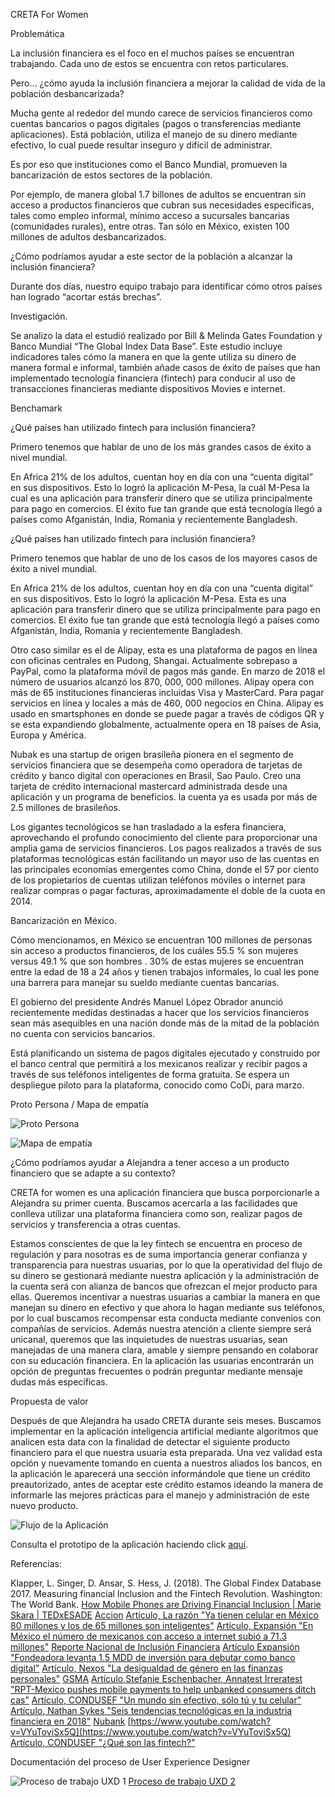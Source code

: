 CRETA For Women


Problemática

La inclusión financiera es el foco en el muchos países se encuentran trabajando. Cada uno de estos se encuentra con retos particulares.

Pero… ¿cómo ayuda la inclusión financiera a mejorar la calidad de vida de la población desbancarizada?


Mucha gente al rededor del mundo carece de servicios financieros como cuentas bancarios o pagos digitales (pagos o transferencias mediante aplicaciones). Está población, utiliza el manejo de su dinero mediante efectivo, lo cual puede resultar inseguro y difícil de administrar.

Es por eso que instituciones como el Banco Mundial, promueven la bancarización de estos sectores de la población.

Por ejemplo, de manera global 1.7 billones de adultos se encuentran sin acceso a productos financieros que cubran sus necesidades específicas, tales como empleo informal, mínimo acceso a sucursales bancarias (comunidades rurales), entre otras. Tan sólo en México, existen 100 millones de adultos desbancarizados.

¿Cómo podríamos ayudar a este sector de la población a alcanzar la inclusión financiera?

Durante dos días, nuestro equipo trabajo para identificar cómo otros países han logrado “acortar estás brechas”.

Investigación.

Se analizo la data el estudió realizado por Bill & Melinda Gates Foundation y  Banco Mundial  “The Global Index Data Base”. Este estudio incluye indicadores tales cómo la manera en que la gente utiliza su dinero de manera formal e informal, también añade casos de éxito de países que han implementado tecnología financiera (fintech) para conducir al uso de transacciones financieras mediante dispositivos
Movies e internet. 

Benchamark

¿Qué países han utilizado fintech para inclusión financiera?

Primero tenemos que hablar de uno de los más grandes casos de éxito a nivel mundial.

En Africa 21% de los adultos, cuentan hoy en día con una “cuenta digital” en sus dispositivos. Esto lo logró la aplicación M-Pesa, la cuál M-Pesa la cual es una aplicación para transferir dinero que se utiliza principalmente para pago en comercios. El éxito fue tan grande que está tecnología llegó a países como Afganistán, India, Romania y recientemente Bangladesh. 


¿Qué países han utilizado fintech para inclusión financiera?

Primero tenemos que hablar de uno de los casos de los mayores casos de éxito a nivel mundial.

En Africa 21% de los adultos, cuentan hoy en día con una “cuenta digital” en sus dispositivos. Esto lo logró la aplicación M-Pesa. Esta es una aplicación para transferir dinero que se utiliza principalmente para pago en comercios. El éxito fue tan grande que está tecnología llegó a países como Afganistán, India, Romania y recientemente Bangladesh.

Otro caso similar es el de Alipay, esta es una plataforma de pagos en línea con oficinas centrales en Pudong, Shangai. Actualmente sobrepaso a PayPal, como la plataforma móvil de pagos más gande. En marzo de 2018 el número de usuarios alcanzó los 870, 000, 000 millones. Alipay opera con más de 65 instituciones financieras incluidas Visa y MasterCard. Para pagar servicios en línea y locales a más de 460, 000 negocios en China. Alipay es usado en smartsphones en donde se puede pagar a través de códigos QR y se esta expandiendo globalmente, actualmente opera en 18 países de Asia, Europa y América.

Nubak es una startup de origen brasileña pionera en el segmento de servicios financiera que se desempeña como operadora de tarjetas de crédito y banco digital con operaciones en Brasil, Sao Paulo. Creo una tarjeta de crédito internacional mastercard administrada desde una aplicación y un programa de beneficios. la cuenta ya es usada por más de 2.5 millones de brasileños.


Los gigantes tecnológicos se han trasladado a la esfera financiera, aprovechando el profundo conocimiento del cliente para proporcionar una amplia gama de servicios financieros. Los pagos realizados a través de sus plataformas tecnológicas están facilitando un mayor uso de las cuentas en las principales economías emergentes como China, donde el 57 por ciento de los propietarios de cuentas utilizan teléfonos móviles o internet para realizar compras o pagar facturas, aproximadamente el doble de la cuota en 2014.


Bancarización en México.

Cómo mencionamos, en México se encuentran 100 millones de personas sin acceso a productos financieros, de los cuáles 55.5 %  son mujeres versus 49.1 % que son hombres . 30% de estas mujeres se encuentran entre la edad de 18 a 24 años y tienen trabajos informales, lo cual les pone una barrera para manejar su sueldo mediante cuentas bancarias.

El gobierno del presidente Andrés Manuel López Obrador anunció recientemente medidas destinadas a hacer que los servicios financieros sean más asequibles en una nación donde más de la mitad de la población no cuenta con servicios bancarios.

Está planificando un sistema de pagos digitales ejecutado y construido por el banco central que permitirá a los mexicanos realizar y recibir pagos a través de sus teléfonos inteligentes de forma gratuita. Se espera un despliegue piloto para la plataforma, conocido como CoDi, para marzo.


Proto Persona / Mapa de empatía

![Proto Persona](https://i.ibb.co/kB51khV/proto-Persona.png)

![Mapa de empatía](https://i.ibb.co/6bmjmDw/Talent-Land-Mapa-de-empati-a.jpg)

¿Cómo podríamos ayudar a Alejandra a tener acceso a un producto financiero que se adapte a su contexto?

CRETA for women es una aplicación financiera que busca porporcionarle a Alejandra  su primer cuenta. Buscamos acercarla a las facilidades que conlleva utilizar una plataforma financiera como son, realizar pagos de servicios y transferencia a otras cuentas.

Estamos conscientes de que la ley fintech se encuentra en proceso de regulación y para nosotras es de suma importancia generar confianza y transparencia para nuestras usuarias, por lo que la operatividad del flujo de su dinero se gestionará mediante nuestra aplicación y la administración  de la cuenta será con alianza de bancos que ofrezcan el mejor producto para ellas. Queremos incentivar a nuestras usuarias a cambiar la manera en que manejan su dinero en efectivo y que ahora lo hagan mediante sus teléfonos, por lo cual buscamos recompensar esta conducta mediante convenios con compañías de servicios. Además nuestra atención a cliente siempre será unicanal, queremos que las inquietudes de nuestras usuarias, sean manejadas de una manera clara, amable y siempre pensando en colaborar con su educación financiera. En la aplicación las usuarias encontrarán un opción de preguntas frecuentes o podrán preguntar mediante mensaje dudas más específicas.

Propuesta de valor

Después de que Alejandra ha usado CRETA durante seis meses. Buscamos implementar en la aplicación inteligencia artificial mediante algoritmos que analicen esta data con la finalidad de detectar el  siguiente producto financiero para el que nuestra usuaria esta preparada. Una vez validad esta opción y nuevamente tomando en cuenta a nuestros aliados los bancos, en la aplicación le aparecerá una sección informándole que tiene un crédito preautorizado, antes de aceptar este crédito estamos ideando la manera de informarle las mejores prácticas para el manejo y administración de este nuevo producto. 

![Flujo de la Aplicación](https://i.ibb.co/rZHF9HP/flujo-De-Aplicacio-n.png)

Consulta el prototipo de la aplicación haciendo click [aquí](https://marvelapp.com/5g8iija/screen/56123421).

Referencias:

Klapper, L. Singer, D. Ansar, S. Hess, J. (2018). The Global Findex Database 2017. Measuring financial Inclusion and the Fintech Revolution. Washington: The World Bank.
[How Mobile Phones are Driving Financial Inclusion | Marie Skara | TEDxESADE](https://www.youtube.com/watch?v=1O83CnrKfkk)
[Accion](https://www.accion.org/how-we-work/)
[Artículo, La razón "Ya tienen celular en México 80 millones y los de 65 millones son inteligentes"](https://www.razon.com.mx/mexico/ya-tienen-celular-en-mexico-80-millones-y-los-de-65-millones-son-inteligentes/)
[Artículo, Expansión "En México el número de mexicanos con acceso a internet subió a 71.3 millones"](https://expansion.mx/tecnologia/2018/02/20/en-mexico-hay-713-millones-de-mexicanos-con-acceso-a-internet)
[Reporte Nacional de Inclusión Financiera](https://www.cnbv.gob.mx/Inclusi%C3%B3n/Documents/Reportes%20de%20IF/Reporte%20de%20Inclusion%20Financiera%208.pdf)
[Artículo Expansión "Fondeadora levanta 1.5 MDD de inversión para debutar como banco digital"](https://expansion.mx/emprendedores/2019/03/06/fondeadora-levanta-1-5-mdd-de-inversion-para-debutar-como-banco-digital)
[Artículo, Nexos "La desigualdad de género en las finanzas personales"](https://economia.nexos.com.mx/?p=1832)
[GSMA](https://www.gsma.com/)
[Artículo,Stefanie Eschenbacher, Annatest Irreratest "RPT-Mexico pushes mobile payments to help unbanked consumers ditch cas"](https://www.reuters.com/article/mexico-fintech-unbanked/rpt-mexico-pushes-mobile-payments-to-help-unbanked-consumers-ditch-cash-idUSL1N20D0GZ)
[Artículo, CONDUSEF "Un mundo sin efectivo, sólo tú y tu celular"](https://www.condusef.gob.mx/Revista/index.php/usuario-inteligente/servicios-financieros/330-un-mundo-sin-efectivo-solo-tu-y-tu-celular)
[Artículo, Nathan Sykes "Seis tendencias tecnológicas en la industria financiera en 2018"](https://www.bbvaopenmind.com/economia/economia-global/seis-tendencias-tecnologicas-en-la-industria-financiera-en-2018/)
[Nubank](https://nubank.com.br/)
[https://www.youtube.com/watch?v=VYuToviSx5Q](https://www.youtube.com/watch?v=VYuToviSx5Q)
[Artículo, CONDUSEF "¿Qué son las fintech?"](https://www.condusef.gob.mx/Revista/index.php/usuario-inteligente/educacion-financiera/763-que-son-las-fintech)


Documentación del proceso de User Experience Designer

![Proceso de trabajo UXD 1](https://i.ibb.co/BnCh2tB/IMG-20190423-172837.jpg)
[Proceso de trabajo UXD 2](https://i.ibb.co/GCmYwML/IMG-20190424-193017.jpg)

